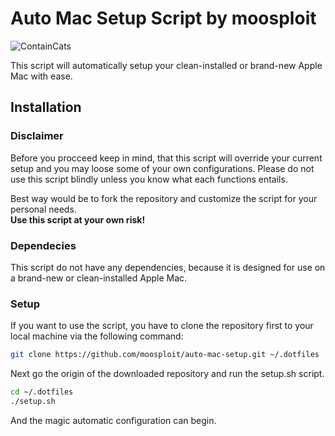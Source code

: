 # Auto Mac Setup Script by moosploit

<!-- ![GitHub](https://img.shields.io/github/license/moosploit/auto-mac-setup?style=for-the-badge)  -->

![ContainCats](<https://img.shields.io/badge/%3D(%5E.%5E)%3D%20-May%20contain%20traces%20of%20cats-e59400?style=flat-square>)

This script will automatically setup your clean-installed or brand-new Apple Mac with ease.

## Installation

### Disclaimer

Before you procceed keep in mind, that this script will override your current setup and you may loose some of your own configurations. Please do not use this script blindly unless you know what each functions entails.

Best way would be to fork the repository and customize the script for your personal needs.  
**Use this script at your own risk!**

### Dependecies

This script do not have any dependencies, because it is designed for use on a brand-new or clean-installed Apple Mac.

### Setup

If you want to use the script, you have to clone the repository first to your local machine via the following command:

```bash
git clone https://github.com/moosploit/auto-mac-setup.git ~/.dotfiles
```

Next go the origin of the downloaded repository and run the setup.sh script.

```bash
cd ~/.dotfiles
./setup.sh
```

And the magic automatic configuration can begin.
